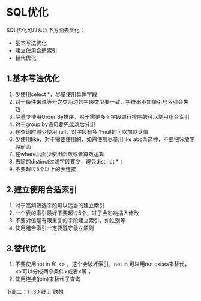 # SQL优化

SQL优化可以从以下方面去优化：

- 基本写法优化
- 建立使用合适索引
- 替代优化

## 1.基本写法优化

1. 少使用select *，尽量使用具体字段
2. 对于条件来说等号之类两边的字段类型要一致，字符串不加单引号索引会失效；
3. 尽量少使用Order By排序，对于需要多个字段进行排序的可以使用组合索引
4. 对于group by语句要先过滤后分组
5. 在查询时减少使用null，对字段有多个null的可以加默认值
6. 少使用like，对于需要使用的，如需使用尽量用like abc%这种，不要把%放字段前面
7. 在where后面少使用函数或者算数运算
8. 去除的distinct过滤字段要少，避免distinct *；
9. 不要超过5个以上的表连接

## 2.建立使用合适索引

1. 对于高频筛选字段可以适当的建立索引
2. 一个表的索引最好不要超过5个，过了会影响插入修改
3. 不要对值是有限重复的字段建立索引，如性别等
4. 使用组合索引一定要遵守最左原则

## 3.替代优化

1. 不要使用not in 和 <> ，这个会破坏索引，not in 可以用not exists来替代，<>可以分成两个条件>或者<等；
2. 使用连接(join)来替代子查询

下周二：11.30    线上  联想